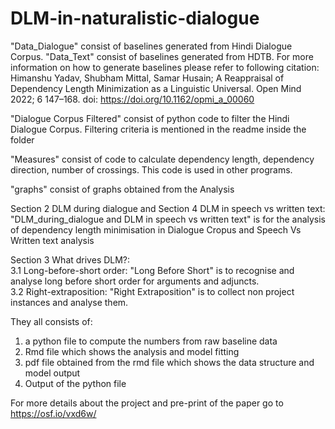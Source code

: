 # DLM-in-naturalistic-dialogue

"Data_Dialogue" consist of baselines generated from Hindi Dialogue Corpus.
"Data_Text" consist of baselines generated from HDTB.
 For more information on how to generate baselines please refer to following citation:
Himanshu Yadav, Shubham Mittal, Samar Husain; A Reappraisal of Dependency Length Minimization as a Linguistic Universal. Open Mind 2022; 6 147–168. doi: https://doi.org/10.1162/opmi_a_00060


"Dialogue Corpus Filtered" consist of python code to filter the Hindi Dialogue Corpus. Filtering criteria is mentioned in the readme inside the folder

"Measures" consist of code to calculate dependency length, dependency direction, number of crossings. This code is used in other programs.

"graphs" consist of graphs obtained from the Analysis

Section 2 DLM during dialogue and Section 4 DLM in speech vs written text:<br />
"DLM_during_dialogue and DLM in speech vs written text" is for the analysis of dependency length minimisation in Dialogue Cropus and Speech Vs Written text analysis<br />

Section 3 What drives DLM?:<br />
3.1 Long-before-short order: "Long Before Short" is to recognise and analyse long before short order for arguments and adjuncts.<br />
3.2 Right-extraposition: "Right Extraposition" is to collect non project instances and analyse them.<br />

They all consists of:
1. a python file to compute the numbers from raw baseline data
2. Rmd file which shows the analysis and model fitting
3. pdf file obtained from the rmd file which shows the data structure and model output
4. Output of the python file

For more details about the project and pre-print of the paper go to https://osf.io/vxd6w/
